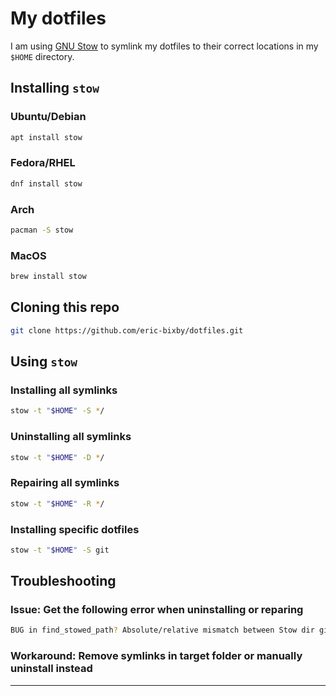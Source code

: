 # My dotfiles

I am using [GNU Stow](https://www.gnu.org/software/stow/) to symlink
my dotfiles to their correct locations in my `$HOME` directory.

## Installing `stow`

### Ubuntu/Debian

```bash
apt install stow
```

### Fedora/RHEL

```bash
dnf install stow
```

### Arch

```bash
pacman -S stow
```

### MacOS

```bash
brew install stow
```

## Cloning this repo

```bash
git clone https://github.com/eric-bixby/dotfiles.git
```

## Using `stow`

### Installing all symlinks

```bash
stow -t "$HOME" -S */
```

### Uninstalling all symlinks

```bash
stow -t "$HOME" -D */
```

### Repairing all symlinks

```bash
stow -t "$HOME" -R */
```

### Installing specific dotfiles

```bash
stow -t "$HOME" -S git
```

## Troubleshooting

### Issue: Get the following error when uninstalling or reparing

```bash
BUG in find_stowed_path? Absolute/relative mismatch between Stow dir git/dotfiles and path <PATH> at /usr/local/Cellar/stow/2.3.1//Library/Perl/5.30/Stow.pm line 966, <DATA> line 22.
```

### Workaround: Remove symlinks in target folder or manually uninstall instead

---
